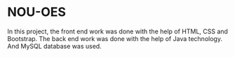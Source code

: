# NOU-OES
 In this project, the front end work was done with the help of HTML, CSS and Bootstrap. The back end work was done with the help of Java technology. And MySQL database was used.
